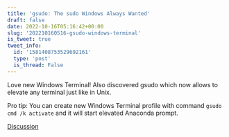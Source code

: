 ```yaml
---
title: 'gsudo: The sudo Windows Always Wanted'
draft: false
date: 2022-10-16T05:16:42+00:00
slug: '202210160516-gsudo-windows-terminal'
is_tweet: true
tweet_info:
  id: '1581408753529692161'
  type: 'post'
  is_thread: False
---
```




Love new Windows Terminal! Also discovered gsudo which now allows to elevate any terminal just like in Unix. 

Pro tip: You can create new Windows Terminal profile with command `gsudo cmd /k activate` and it will start elevated Anaconda prompt.

[Discussion](https://x.com/sytelus/status/1581408753529692161)
